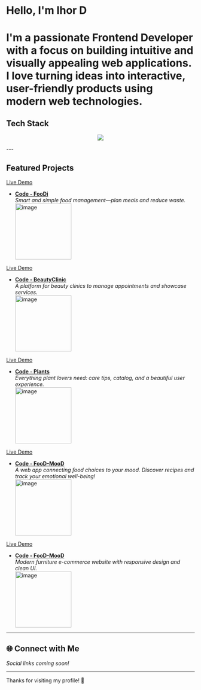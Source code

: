 <h1> Hello, I'm Ihor D<h1/> 

I'm a passionate **Frontend Developer** with a focus on building intuitive and visually appealing web applications. I love turning ideas into interactive, user-friendly products using modern web technologies.

##  Tech Stack

<p align="center">
  <a href="https://skillicons.dev">
    <img src="https://skillicons.dev/icons?i=css,sass,html,js,react,git,figma" />
  </a>
</p>
---

##  Featured Projects

<a href="https://recordline1.github.io/FooDi/">Live Demo</a> 
- [**Code - FooDi**](https://github.com/Recordline1/FooDi)  
  *Smart and simple food management—plan meals and reduce waste.*
  <div><img width="150" height="auto" alt="image" src="https://github.com/user-attachments/assets/fe53038b-fa75-4898-a467-4ccc0402c07e" /><div/>
  
<a href="https://recordline1.github.io/BeautyClinic/">Live Demo</a>
- [**Code - BeautyClinic**](https://github.com/Recordline1/BeautyClinic) <br>
  *A platform for beauty clinics to manage appointments and showcase services.*
  <div><img width="150" height="auto" alt="image" src="https://github.com/user-attachments/assets/4fbfbfa8-c386-41ea-a92f-90f6e0223009" /><div/>  
  
<a href="https://recordline1.github.io/Plants/">Live Demo</a> 
- [**Code - Plants**](https://github.com/Recordline1/Plants)  
  *Everything plant lovers need: care tips, catalog, and a beautiful user experience.*
  <div><img width="150" height="auto" alt="image" src="https://github.com/user-attachments/assets/f152ce28-d3c7-4de8-9fbe-5c2ef3d5d653" /><div/>
  
<a href="https://recordline1.github.io/FooD-MooD/">Live Demo</a>   
- [**Code - FooD-MooD**](https://github.com/Recordline1/FooD-MooD)  
  *A web app connecting food choices to your mood. Discover recipes and track your emotional well-being!*
  <div><img width="150" height="auto" alt="image" src="https://github.com/user-attachments/assets/9a0883b7-0a27-4a5d-925e-c4c1b6f8fd63" /><div/>

<a href="https://recordline1.github.io/Furniture-store/">Live Demo</a>   
- [**Code - FooD-MooD**](https://(https://github.com/Recordline1/Furniture-store))  
  *Modern furniture e-commerce website with responsive design and clean UI.*
  <div><img width="150" height="auto" alt="image" src="https://github.com/user-attachments/assets/a5ea8982-8e5b-4729-af69-dcfa7ad9d9e1" /><div/>
   

---

## 🌐 Connect with Me

<!--
[LinkedIn]()
[Twitter]()
[Portfolio]()
-->

*Social links coming soon!*

---

<!-- Optional Fun Fact/Quote Section -->
<!--
> “Code is like humor. When you have to explain it, it’s bad.” – Cory House
-->

Thanks for visiting my profile! 🚀
